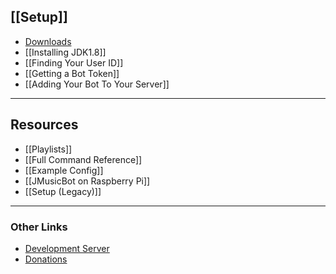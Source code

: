 ## **[[Setup]]**
- [Downloads](https://github.com/jagrosh/MusicBot/releases/latest)
- [[Installing JDK1.8]]
- [[Finding Your User ID]]
- [[Getting a Bot Token]]
- [[Adding Your Bot To Your Server]]

***

## Resources
- [[Playlists]]
- [[Full Command Reference]]
- [[Example Config]]
- [[JMusicBot on Raspberry Pi]]
- [[Setup (Legacy)]]

***

### Other Links
- [Development Server](https://discord.gg/0p9LSGoRLu6Pet0k)
- [Donations](https://www.patreon.com/jagrosh)